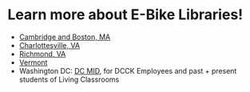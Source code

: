 # Learn more about E-Bike Libraries!

* [Cambridge and Boston, MA](https://camberville.ebikelibrary.org/)
* [Charlottesville, VA](https://www.ebikelibrarycville.org/)
* [Richmond, VA](https://www.ebikelibraryrva.org/)
* [Vermont](https://www.localmotion.org/ebikes)
* Washington DC: [DC MID](https://www.dcmid.io/ebikelibrary), for DCCK Employees and past + present students of Living Classrooms
